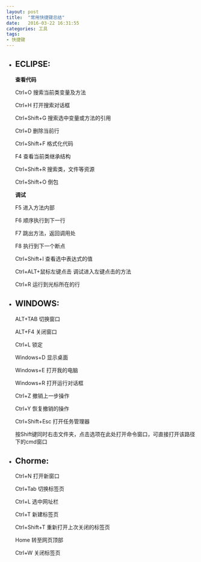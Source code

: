 ```yaml
---
layout: post
title:  "常用快捷键总结"
date:   2016-03-22 16:31:55
categories: 工具
tags: 
- 快捷键
---
```

- ## ECLIPSE:

   **查看代码**
   
   Ctrl+O 搜索当前类变量及方法

   Ctrl+H 打开搜索对话框

   Ctrl+Shift+G  搜索选中变量或方法的引用

   Ctrl+D 删除当前行

   Ctrl+Shift+F 格式化代码

   F4 查看当前类继承结构

   Ctrl+Shift+R 搜索类，文件等资源

   Ctrl+Shift+O 倒包
   
   **调试**
     
     F5 进入方法内部
     
     F6 顺序执行到下一行
     
     F7 跳出方法，返回调用处
     
     F8 执行到下一个断点

     Ctrl+Shift+I  查看选中表达式的值

     Ctrl+ALT+鼠标左键点击   调试进入左键点击的方法

     Ctrl+R   运行到光标所在的行
     
- ## WINDOWS:
   
   ALT+TAB 切换窗口
   
   ALT+F4  关闭窗口
   
   Ctrl+L  锁定
   
   Windows+D 显示桌面
   
   Windows+E 打开我的电脑
   
   Windows+R 打开运行对话框
   
   Ctrl+Z 撤销上一步操作
   
   Ctrl+Y 恢复撤销的操作
   
   Ctrl+Shift+Esc 打开任务管理器

   按Shift键同时右击文件夹，点击选项在此处打开命令窗口，可直接打开该路径下的cmd窗口
   
- ## Chorme:
  
   Ctrl+N 打开新窗口
   
   Ctrl+Tab 切换标签页
   
   Ctrl+L 选中网址栏
   
   Ctrl+T 新建标签页
   
   Ctrl+Shift+T 重新打开上次关闭的标签页
   
   Home 转至网页顶部
   
   Ctrl+W 关闭标签页
   
